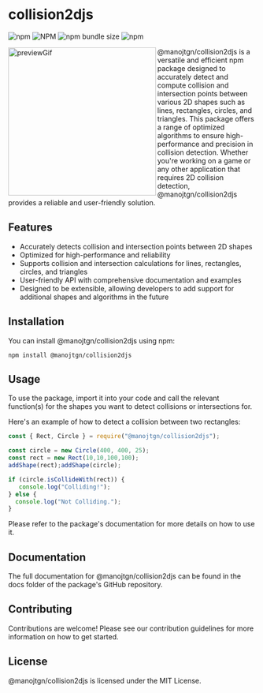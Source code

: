 # collision2djs
<p>
<img alt="npm" src="https://img.shields.io/npm/dt/%40manojtgn%2Fcollision2djs">
<img alt="NPM" src="https://img.shields.io/npm/l/%40manojtgn%2Fcollision2djs"> 
<img alt="npm bundle size" src="https://img.shields.io/bundlephobia/min/%40manojtgn%2Fcollision2djs">
<img alt="npm" src="https://img.shields.io/npm/v/%40manojtgn%2Fcollision2djs">
</p>

 <img src="https://github.com/ManojTGN/collision2djs/assets/42494649/a866cf1a-678a-4529-80a3-2e1e58759b1d" alt="previewGif" width="300" align="left"/>
@manojtgn/collision2djs is a versatile and efficient npm package designed to accurately detect and compute collision and intersection points between various 2D shapes such as lines, rectangles, circles, and triangles.
This package offers a range of optimized algorithms to ensure high-performance and precision in collision detection. Whether you're working on a game or any other application that requires 2D collision detection, @manojtgn/collision2djs provides a reliable and user-friendly solution.
<br clear="left"/>

## Features
- Accurately detects collision and intersection points between 2D shapes
- Optimized for high-performance and reliability
- Supports collision and intersection calculations for lines, rectangles, circles, and triangles
- User-friendly API with comprehensive documentation and examples
- Designed to be extensible, allowing developers to add support for additional shapes and algorithms in the future

## Installation
You can install @manojtgn/collision2djs using npm:
```npm
npm install @manojtgn/collision2djs
```

## Usage
To use the package, import it into your code and call the relevant function(s) for the shapes you want to detect collisions or intersections for.

Here's an example of how to detect a collision between two rectangles:
```js
const { Rect, Circle } = require("@manojtgn/collision2djs");

const circle = new Circle(400, 400, 25);
const rect = new Rect(10,10,100,100);
addShape(rect);addShape(circle);

if (circle.isCollideWith(rect)) {
   console.log("Colliding!");
} else {
  console.log("Not Colliding.");
}
```
Please refer to the package's documentation for more details on how to use it.

## Documentation
The full documentation for @manojtgn/collision2djs can be found in the docs folder of the package's GitHub repository.

## Contributing
Contributions are welcome! Please see our contribution guidelines for more information on how to get started.

## License
@manojtgn/collision2djs is licensed under the MIT License.

